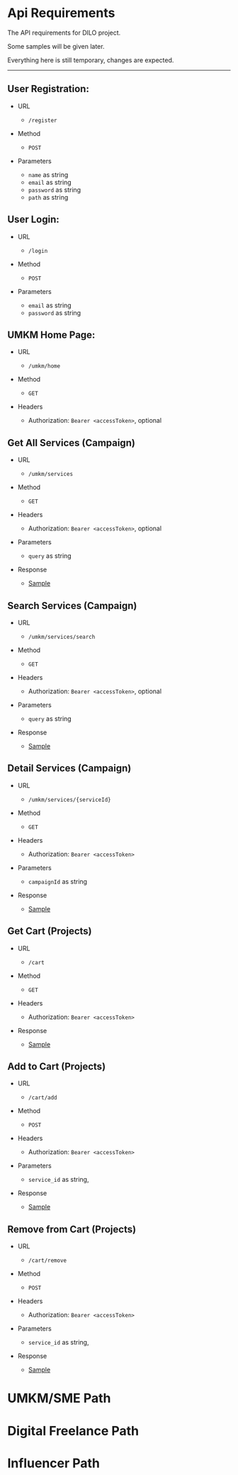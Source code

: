 # Api Requirements
The API requirements for DILO project.

Some samples will be given later.

Everything here is still temporary, changes are expected.

---



## User Registration:

- URL

  - `/register`

- Method

  - `POST`

- Parameters

  - `name` as string
  - `email` as string
  - `password` as string
  - `path` as string


## User Login:

- URL

  - `/login`

- Method

  - `POST`

- Parameters

  - `email` as string
  - `password` as string



## UMKM Home Page:

- URL

  - `/umkm/home`

- Method

  - `GET`

- Headers

  - Authorization: `Bearer <accessToken>`, optional




## Get All Services (Campaign)

- URL
  - `/umkm/services`

- Method

  - `GET`

- Headers

  - Authorization: `Bearer <accessToken>`, optional

- Parameters

  - `query` as string

- Response
  - [Sample](https://github.com/DigiLokal/DILO-ApiRequirements/blob/main/response/get-all-services.json)


## Search Services (Campaign)

- URL
  - `/umkm/services/search`

- Method

  - `GET`

- Headers

  - Authorization: `Bearer <accessToken>`, optional

- Parameters

  - `query` as string

- Response
  - [Sample](https://github.com/DigiLokal/DILO-ApiRequirements/blob/main/response/get-search-umkm.json)


## Detail Services (Campaign)

- URL
  - `/umkm/services/{serviceId}`

- Method

  - `GET`

- Headers

  - Authorization: `Bearer <accessToken>`

- Parameters

  - `campaignId` as string

- Response
  - [Sample](https://github.com/DigiLokal/DILO-ApiRequirements/blob/main/response/get-services-details.json)



## Get Cart (Projects)

- URL
  - `/cart`

- Method

  - `GET`

- Headers

  - Authorization: `Bearer <accessToken>`

- Response
  - [Sample](https://github.com/DigiLokal/DILO-ApiRequirements/blob/main/response/get-cart.json)


## Add to Cart (Projects)

- URL
  - `/cart/add`

- Method

  - `POST`

- Headers

  - Authorization: `Bearer <accessToken>`

- Parameters

  - `service_id` as string,

- Response
  - [Sample](https://github.com/DigiLokal/DILO-ApiRequirements/blob/main/response/post-cart-add)



## Remove from Cart (Projects)

- URL
  - `/cart/remove`

- Method

  - `POST`

- Headers

  - Authorization: `Bearer <accessToken>`

- Parameters

  - `service_id` as string,

- Response
  - [Sample](https://github.com/DigiLokal/DILO-ApiRequirements/blob/main/response/post-cart-remove)

# UMKM/SME Path

# Digital Freelance Path

# Influencer Path
